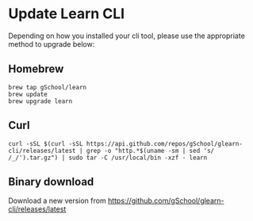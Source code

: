 # Update Learn CLI

Depending on how you installed your cli tool, please use the appropriate method to upgrade below:

## Homebrew

```
brew tap gSchool/learn
brew update
brew upgrade learn
```

## Curl

```
curl -sSL $(curl -sSL https://api.github.com/repos/gSchool/glearn-cli/releases/latest | grep -o "http.*$(uname -sm | sed 's/ /_/').tar.gz") | sudo tar -C /usr/local/bin -xzf - learn
```

## Binary download

Download a new version from https://github.com/gSchool/glearn-cli/releases/latest
